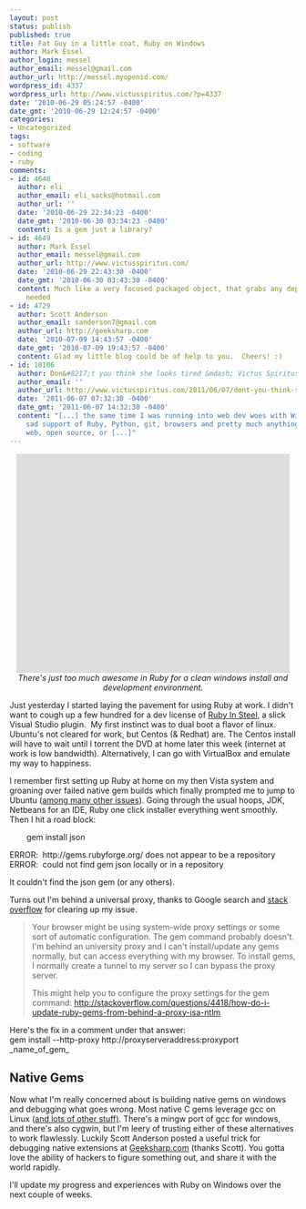 ```yaml
---
layout: post
status: publish
published: true
title: Fat Guy in a little coat, Ruby on Windows
author: Mark Essel
author_login: messel
author_email: messel@gmail.com
author_url: http://messel.myopenid.com/
wordpress_id: 4337
wordpress_url: http://www.victusspiritus.com/?p=4337
date: '2010-06-29 05:24:57 -0400'
date_gmt: '2010-06-29 12:24:57 -0400'
categories:
- Uncategorized
tags:
- software
- coding
- ruby
comments:
- id: 4648
  author: eli
  author_email: eli_sacks@hotmail.com
  author_url: ''
  date: '2010-06-29 22:34:23 -0400'
  date_gmt: '2010-06-30 03:34:23 -0400'
  content: Is a gem just a library?
- id: 4649
  author: Mark Essel
  author_email: messel@gmail.com
  author_url: http://www.victusspiritus.com/
  date: '2010-06-29 22:43:30 -0400'
  date_gmt: '2010-06-30 03:43:30 -0400'
  content: Much like a very focused packaged object, that grabs any dependencies if
    needed
- id: 4729
  author: Scott Anderson
  author_email: sanderson7@gmail.com
  author_url: http://geeksharp.com
  date: '2010-07-09 14:43:57 -0400'
  date_gmt: '2010-07-09 19:43:57 -0400'
  content: Glad my little blog could be of help to you.  Cheers! :)
- id: 10106
  author: Don&#8217;t you think she looks tired &mdash; Victus Spiritus
  author_email: ''
  author_url: http://www.victusspiritus.com/2011/06/07/dont-you-think-she-looks-tired/
  date: '2011-06-07 07:32:30 -0400'
  date_gmt: '2011-06-07 14:32:30 -0400'
  content: "[...] the same time I was running into web dev woes with Windows&#8217;
    sad support of Ruby, Python, git, browsers and pretty much anything related to
    web, open source, or [...]"
---
```

<p style="text-align: center;"><object classid="clsid:d27cdb6e-ae6d-11cf-96b8-444553540000" width="480" height="385" codebase="http://download.macromedia.com/pub/shockwave/cabs/flash/swflash.cab#version=6,0,40,0"><param name="allowFullScreen" value="true" /><param name="allowscriptaccess" value="always" /><param name="src" value="http://www.youtube.com/v/oGWbt3DSje0&amp;hl=en_US&amp;fs=1&amp;" /><param name="allowfullscreen" value="true" /><embed type="application/x-shockwave-flash" width="480" height="385" src="http://www.youtube.com/v/oGWbt3DSje0&amp;hl=en_US&amp;fs=1&amp;" allowscriptaccess="always" allowfullscreen="true"></embed></object><em>There's just too much awesome in Ruby for a clean windows install and development environment.<br />
</em></p>
<p>Just yesterday I started laying the pavement for using Ruby at work. I didn't want to cough up a few hundred for a dev license of <a href="http://www.sapphiresteel.com/Products/Ruby-In-Steel/Ruby-In-Steel-Developer-Overview">Ruby In Steel</a>, a slick Visual Studio plugin.  My first instinct was to dual boot a flavor of linux. Ubuntu's not cleared for work, but Centos (&amp; Redhat) are. The Centos install will have to wait until I torrent the DVD at home later this week (internet at work is low bandwidth). Alternatively, I can go with VirtualBox and emulate my way to happiness.</p>
<p>I remember first setting up Ruby at home on my then Vista system and groaning over failed native gem builds which finally prompted me to jump to Ubuntu (<a href="http://www.victusspiritus.com/2010/01/31/cutting-ties-with-my-old-friend-microsoft/">among many other issues</a>). Going through the usual hoops, JDK, Netbeans for an IDE, Ruby one click installer everything went smoothly. Then I hit a road block:</p>
<p style="padding-left: 30px;">gem install json</p>
<p>ERROR:  http://gems.rubyforge.org/ does not appear to be a repository<br />
ERROR:  could not find gem json locally or in a repository</p>
<p>It couldn't find the json gem (or any others).</p>
<p>Turns out I'm behind a universal proxy, thanks to Google search and <a href="http://stackoverflow.com/questions/2238340/how-can-i-get-past-http-gems-rubyforge-org-does-not-appear-to-be-a-repository/2238383#2238383">stack overflow</a> for clearing up my issue.</p>
<div>
<blockquote><p>Your browser might be using system-wide proxy  settings or some sort of automatic configuration. The gem command  probably doesn't. I'm behind an university proxy and I can't  install/update any gems normally, but can access everything with my  browser. To install gems, I normally create a tunnel to my server so I  can bypass the proxy server.</p>
<p>This might help you to configure the proxy settings for the gem  command: <a href="http://stackoverflow.com/questions/4418/how-do-i-update-ruby-gems-from-behind-a-proxy-isa-ntlm">http://stackoverflow.com/questions/4418/how-do-i-update-ruby-gems-from-behind-a-proxy-isa-ntlm</a></p></blockquote>
</div>
<p>Here's the fix in a comment under that answer:<br />
gem install --http-proxy http://proxyserveraddress:proxyport _name_of_gem_</p>
<h2>Native Gems</h2>
<p>Now what I'm really concerned about is building native gems on windows and debugging what goes wrong. Most native C gems leverage gcc on Linux (<a href="http://packages.debian.org/sid/build-essential">and lots of other stuff)</a>. There's a mingw port of gcc for windows, and there's also cygwin, but I'm leery of trusting either of these alternatives to work flawlessly. Luckily Scott Anderson posted a useful trick for debugging native extensions at <a href="http://geeksharp.com/2010/01/18/windows-ruby-native-gems-1-9-1/">Geeksharp.com</a> (thanks Scott). You gotta love the ability of hackers to figure something out, and share it with the world rapidly.</p>
<p>I'll update my progress and experiences with Ruby on Windows over the next couple of weeks.</p>
